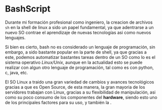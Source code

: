 # BashScript
Durante mi formación profesional como ingeniero, la creacion de archivos `sh` en la shell de linux a sido un papel fundamental, ya que adentrarse a un nuevo SO contrae el aprendizaje de nuevas tecnologías asi como nuevos lenguajes.

Si bien es cierto, bash no es considerado un lenguaje de programación, sin embargo, a sido bastante popular en la parte de shell, ya que gracias a este, podemos automatizar bastantes tareas dentro de un SO como lo es el sistema operativo *Linux/Unix*, aunque en la actualidad esto se puede realizar con algun otro lenguaje de programación, tal como es con python, c, java, etc.

El SO Linux a traido una gran variedad de cambios y avances tecnológicos gracias a que es Open Source, de esta manera, la gran mayoria de los servidores trabajan con Linux, gracias a su flexibilidad de manipulación, asi como su poco consumo de los componentes del **hardware**, siendo esto uno de los principales factores para su uso, y también la .

